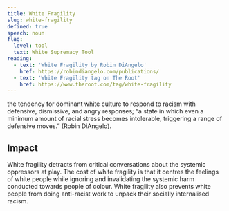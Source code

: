```yaml
---
title: White Fragility
slug: white-fragility
defined: true
speech: noun
flag:
  level: tool
  text: White Supremacy Tool
reading:
  - text: 'White Fragility by Robin DiAngelo'
    href: https://robindiangelo.com/publications/
  - text: 'White Fragility tag on The Root'
    href: https://www.theroot.com/tag/white-fragility
---
```


the tendency for dominant white culture to respond to racism with defensive, dismissive, and angry responses; “a state in which even a minimum amount of racial stress becomes intolerable, triggering a range of defensive moves.” (Robin DiAngelo).

## Impact

White fragility detracts from critical conversations about the systemic oppressors at play. The cost of white fragility is that it centres the feelings of white people while ignoring and invalidating the systemic harm conducted towards people of colour. White fragility also prevents white people from doing anti-racist work to unpack their socially internalised racism.
